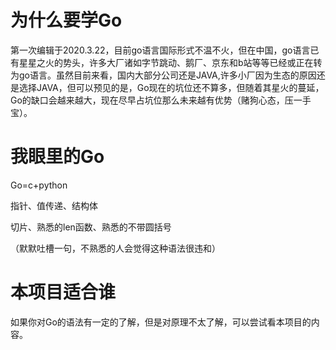 # 为什么要学Go

第一次编辑于2020.3.22，目前go语言国际形式不温不火，但在中国，go语言已有星星之火的势头，许多大厂诸如字节跳动、鹅厂、京东和b站等等已经或正在转为go语言。虽然目前来看，国内大部分公司还是JAVA,许多小厂因为生态的原因还是选择JAVA，但可以预见的是，Go现在的坑位还不算多，但随着其星火的蔓延，Go的缺口会越来越大，现在尽早占坑位那么未来越有优势（赌狗心态，压一手宝）。

# 我眼里的Go

Go=c+python

指针、值传递、结构体

切片、熟悉的len函数、熟悉的不带圆括号

（默默吐槽一句，不熟悉的人会觉得这种语法很违和）

# 本项目适合谁

如果你对Go的语法有一定的了解，但是对原理不太了解，可以尝试看本项目的内容。



